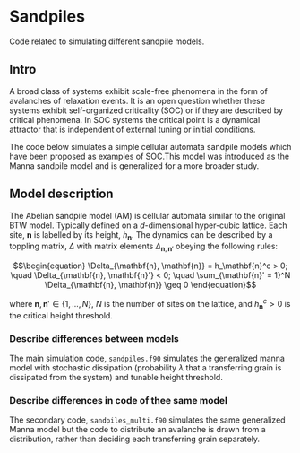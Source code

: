 # Sandpiles

Code related to simulating different sandpile models. 


## Intro 

<!-- (introducing the theory of the sandpile models, copied from senior thesis?) -->

A broad class of systems exhibit scale-free phenomena in the form of avalanches of relaxation events. It is an open question whether these systems exhibit self-organized criticality (SOC) or if they are described by critical phenomena. In SOC systems the critical point is a dynamical attractor that is independent of external tuning or initial conditions. 

The code below simulates a simple cellular automata sandpile models which have been  proposed  as examples of SOC.This model was introduced as the Manna sandpile model and is generalized for a more broader study. 

## Model description 

<!-- (describe the general idea of the sandpile model)  -->

The Abelian sandpile model (AM) is cellular automata similar to the original BTW model. Typically defined on a $d$-dimensional hyper-cubic lattice. Each site, $\mathbf{n}$ is labelled by its height, $h_{\mathbf{n}}$. The dynamics can be described by a toppling matrix, $\Delta$ with matrix elements $\Delta_{\mathbf{n}, \mathbf{n}'}$ obeying the following rules: 
```math
\begin{equation}
	\Delta_{\mathbf{n}, \mathbf{n}} = h_\mathbf{n}^c > 0; \quad 
	\Delta_{\mathbf{n}, \mathbf{n}'} < 0; \quad
	\sum_{\mathbf{n}' = 1}^N \Delta_{\mathbf{n}, \mathbf{n}} \geq 0
\end{equation}
``` 
where $\mathbf{n}, \mathbf{n}' \in \{1,...,N\}$, $N$ is the number of sites on the lattice, and $h_\mathbf{n}^c > 0$ is the critical height threshold. 

<!-- ![](Model_Images/lattice_init.png?raw=true)
![](Model_Images/lattice_0.png?raw=true)
![](Model_Images/lattice_1.png?raw=true)
![](Model_Images/lattice_2.png?raw=true) -->

### Describe differences between models

The main simulation code, `sandpiles.f90` simulates the generalized manna model with stochastic dissipation (probability $\lambda$ that a transferring grain is dissipated from the system) and tunable height threshold. 
  
### Describe differences in code of thee same model

The secondary code, `sandpiles_multi.f90` simulates the same generalized Manna model but the code to distribute an avalanche is drawn from a distribution, rather than deciding each transferring grain separately. 